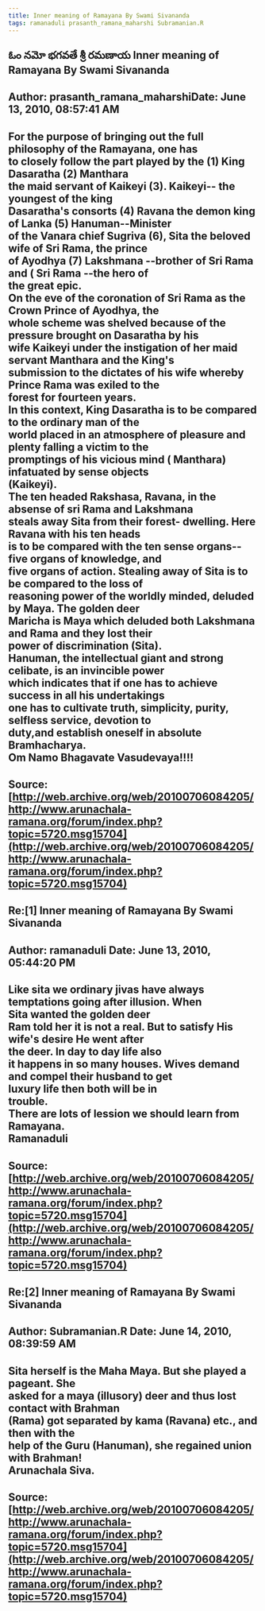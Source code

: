 ```yaml
--- 
title: Inner meaning of Ramayana By Swami Sivananda   
tags: ramanaduli prasanth_ramana_maharshi Subramanian.R  
---  
```

## ఓం నమో భగవతే శ్రీ రమణాయ Inner meaning of Ramayana By Swami Sivananda  
Author: prasanth_ramana_maharshiDate: June 13, 2010, 08:57:41 AM  
---  
For the purpose of bringing out the full philosophy of the Ramayana, one has  
to closely follow the part played by the (1) King Dasaratha (2) Manthara  
the maid servant of Kaikeyi (3). Kaikeyi-- the youngest of the king  
Dasaratha's consorts (4) Ravana the demon king of Lanka (5) Hanuman--Minister  
of the Vanara chief Sugriva (6), Sita the beloved wife of Sri Rama, the prince  
of Ayodhya (7) Lakshmana --brother of Sri Rama and ( Sri Rama --the hero of  
the great epic.   
On the eve of the coronation of Sri Rama as the Crown Prince of Ayodhya, the  
whole scheme was shelved because of the pressure brought on Dasaratha by his  
wife Kaikeyi under the instigation of her maid servant Manthara and the King's  
submission to the dictates of his wife whereby Prince Rama was exiled to the  
forest for fourteen years.   
In this context, King Dasaratha is to be compared to the ordinary man of the  
world placed in an atmosphere of pleasure and plenty falling a victim to the  
promptings of his vicious mind ( Manthara) infatuated by sense objects  
(Kaikeyi).   
The ten headed Rakshasa, Ravana, in the absense of sri Rama and Lakshmana  
steals away Sita from their forest- dwelling. Here Ravana with his ten heads  
is to be compared with the ten sense organs--five organs of knowledge, and  
five organs of action. Stealing away of Sita is to be compared to the loss of  
reasoning power of the worldly minded, deluded by Maya. The golden deer  
Maricha is Maya which deluded both Lakshmana and Rama and they lost their  
power of discrimination (Sita).   
Hanuman, the intellectual giant and strong celibate, is an invincible power  
**which indicates that if one has to achieve success in all his undertakings  
one has to cultivate truth, simplicity, purity, selfless service, devotion to  
duty,and establish oneself in absolute Bramhacharya.**   
 **Om Namo Bhagavate Vasudevaya!!!!**
 ---  
Source:[http://web.archive.org/web/20100706084205/http://www.arunachala-ramana.org/forum/index.php?topic=5720.msg15704](http://web.archive.org/web/20100706084205/http://www.arunachala-ramana.org/forum/index.php?topic=5720.msg15704)   
---  

## Re:[1] Inner meaning of Ramayana By Swami Sivananda  
Author: ramanaduli          Date: June 13, 2010, 05:44:20 PM  
---  
Like sita we ordinary jivas have always temptations going after illusion. When  
Sita wanted the golden deer   
Ram told her it is not a real. But to satisfy His wife's desire He went after  
the deer. In day to day life also   
it happens in so many houses. Wives demand and compel their husband to get  
luxury life then both will be in   
trouble.   
There are lots of lession we should learn from Ramayana.   
Ramanaduli
 ---  
Source:[http://web.archive.org/web/20100706084205/http://www.arunachala-ramana.org/forum/index.php?topic=5720.msg15704](http://web.archive.org/web/20100706084205/http://www.arunachala-ramana.org/forum/index.php?topic=5720.msg15704)   
---  

## Re:[2] Inner meaning of Ramayana By Swami Sivananda  
Author: Subramanian.R       Date: June 14, 2010, 08:39:59 AM  
---  
Sita herself is the Maha Maya. But she played a pageant. She   
asked for a maya (illusory) deer and thus lost contact with Brahman   
(Rama) got separated by kama (Ravana) etc., and then with the   
help of the Guru (Hanuman), she regained union with Brahman!   
Arunachala Siva.
 ---  
Source:[http://web.archive.org/web/20100706084205/http://www.arunachala-ramana.org/forum/index.php?topic=5720.msg15704](http://web.archive.org/web/20100706084205/http://www.arunachala-ramana.org/forum/index.php?topic=5720.msg15704)   
---  

